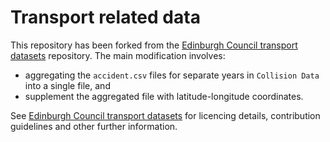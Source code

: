 # Transport related data

This repository has been forked from the [Edinburgh Council transport datasets](https://github.com/edinburghcouncil/datasets-transport) repository. The main modification involves:

* aggregating the `accident.csv` files for separate years in `Collision Data` into a single file, and
* supplement the aggregated file with latitude-longitude coordinates.


See  [Edinburgh Council transport datasets](https://github.com/edinburghcouncil/datasets-transport)  for licencing details, contribution guidelines and other further information.
